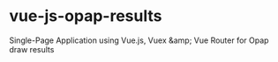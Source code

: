 # vue-js-opap-results
Single-Page Application using Vue.js, Vuex &amp;amp; Vue Router for Opap draw results
